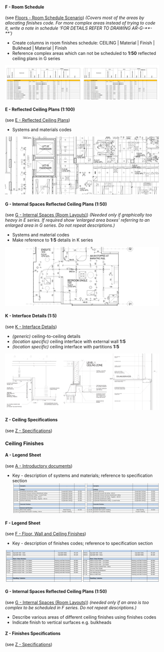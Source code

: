 
#### F - Room Schedule
(see [Floors - Room Schedule Scenario](notes/3_Building%20Components/Floors%20-%20Room%20Schedule%20Scenario.md))
_(Covers most of the areas by allocating finishes code. For more complex areas instead of trying to code it, write a note in schedule ‘FOR DETAILS REFER TO DRAWING AR-G-\*\*-\*\*’)_
- Create columns in room finishes schedule: <span class="caps"> CEILING | Material | Finish | Bulkhead | Material | Finish </span>
- Reference complex areas which can not be scheduled to **1:50** reflected ceiling plans in G series

![07-image](notes/3_Building%20Components/assets/07-image.svg)


#### E - Reflected Ceiling Plans (1:100)
(see [E - Reflected Ceiling Plans](notes/2_Alphabet/E%20-%20Reflected%20Ceiling%20Plans.md))
- Systems and materials codes

![02-image](notes/3_Building%20Components/assets/02-image.svg)


#### G - Internal Spaces Reflected Ceiling Plans (1:50)
(see [G - Internal Spaces (Room Layouts)](notes/2_Alphabet/G%20-%20Internal%20Spaces%20(Room%20Layouts).md))
_(Needed only if graphically too heavy in E series. If required show ‘enlarged area boxes’ referring to an enlarged area in G series. Do not repeat descriptions.)_
- Systems and material codes
- Make reference to **1:5** details in K series
 
![03-image 1](notes/3_Building%20Components/assets/03-image%201.svg)

#### K - Interface Details (1:5)
(see [K - Interface Details](notes/2_Alphabet/K%20-%20Interface%20Details.md))
- _(generic)_ ceiling-to-ceiling details
- _(location specific)_ ceiling interface with external wall **1:5**
- _(location specific)_ ceiling interface with partitions **1:5**

![04-image](notes/3_Building%20Components/assets/04-image.svg)

#### Z - Ceiling Specifications
(see [Z - Specifications](notes/2_Alphabet/Z%20-%20Specifications.md))


### Ceiling Finishes

#### A - Legend Sheet
(see [A - Introductory documents](notes/2_Alphabet/A%20-%20Introductory%20documents.md))
- Key - description of systems and materials; reference to specification section
![01-image](notes/3_Building%20Components/assets/01-image.svg)


#### F - Legend Sheet
(see [F - Floor, Wall and Ceiling Finishes](notes/2_Alphabet/F%20-%20Floor,%20Wall%20and%20Ceiling%20Finishes.md))
- Key - description of finishes codes; reference to specification section

![06-image](notes/3_Building%20Components/assets/06-image.svg)

#### G - Internal Spaces Reflected Ceiling Plans (1:50)
(see [G - Internal Spaces (Room Layouts)](notes/2_Alphabet/G%20-%20Internal%20Spaces%20(Room%20Layouts).md))
_(needed only if an area is too complex to be scheduled in F series. Do not repeat descriptions.)_

- Describe various areas of different ceiling finishes using finishes codes
- Indicate finish to vertical surfaces e.g. bulkheads

#### Z - Finishes Specifications
(see [Z - Specifications](notes/2_Alphabet/Z%20-%20Specifications.md))